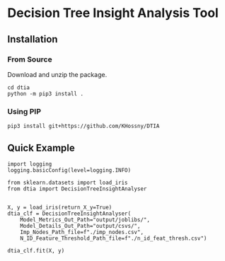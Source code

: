 # Decision Tree Insight Analysis Tool

## Installation

### From Source
Download and unzip the package. 

```
cd dtia
python -m pip3 install .
```

### Using PIP
```
pip3 install git+https://github.com/KHossny/DTIA
```

## Quick Example
```
import logging
logging.basicConfig(level=logging.INFO)

from sklearn.datasets import load_iris
from dtia import DecisionTreeInsightAnalyser


X, y = load_iris(return_X_y=True)
dtia_clf = DecisionTreeInsightAnalyser(                 
    Model_Metrics_Out_Path="output/joblibs/",
    Model_Details_Out_Path="output/csvs/",
    Imp_Nodes_Path_file=f"./imp_nodes.csv",
    N_ID_Feature_Threshold_Path_file=f"./n_id_feat_thresh.csv")

dtia_clf.fit(X, y)
```
